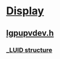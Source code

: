 # [Display](../_display/index.md)
## [Igpupvdev.h](index.md)
### [_LUID structure](../igpupvdev/ns-igpupvdev-_luid.md)
